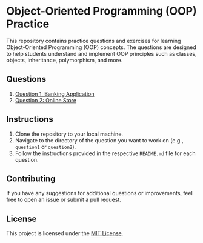 # Object-Oriented Programming (OOP) Practice

This repository contains practice questions and exercises for learning Object-Oriented Programming (OOP) concepts. The questions are designed to help students understand and implement OOP principles such as classes, objects, inheritance, polymorphism, and more.

## Questions

1. [Question 1: Banking Application](question1/README.md)
2. [Question 2: Online Store](question2/README.md)

## Instructions

1. Clone the repository to your local machine.
2. Navigate to the directory of the question you want to work on (e.g., `question1` or `question2`).
3. Follow the instructions provided in the respective `README.md` file for each question.

## Contributing

If you have any suggestions for additional questions or improvements, feel free to open an issue or submit a pull request.

## License

This project is licensed under the [MIT License](LICENSE).
